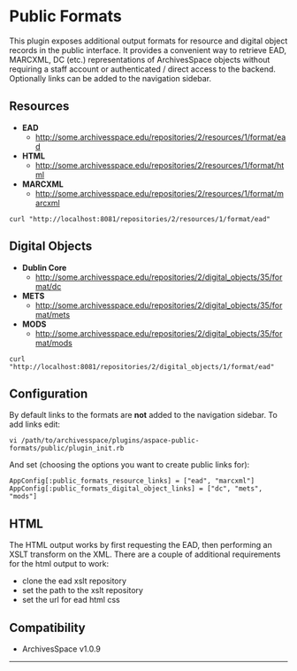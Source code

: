Public Formats
=========

This plugin exposes additional output formats for resource and digital object records in the public interface. It provides a convenient way to retrieve EAD, MARCXML, DC (etc.) representations of ArchivesSpace objects without requiring a staff account or authenticated / direct access to the backend. Optionally links can be added to the navigation sidebar. 

Resources
-------------

- **EAD**
  - http://some.archivesspace.edu/repositories/2/resources/1/format/ead
- **HTML**
  - http://some.archivesspace.edu/repositories/2/resources/1/format/html
- **MARCXML**
  - http://some.archivesspace.edu/repositories/2/resources/1/format/marcxml

```
curl "http://localhost:8081/repositories/2/resources/1/format/ead"
```

Digital Objects
-------------------

- **Dublin Core**
  - http://some.archivesspace.edu/repositories/2/digital_objects/35/format/dc
- **METS**
  - http://some.archivesspace.edu/repositories/2/digital_objects/35/format/mets
- **MODS**
  - http://some.archivesspace.edu/repositories/2/digital_objects/35/format/mods

```
curl "http://localhost:8081/repositories/2/digital_objects/1/format/ead"
```

Configuration
------------------

By default links to the formats are **not** added to the navigation sidebar. To add links edit:

```
vi /path/to/archivesspace/plugins/aspace-public-formats/public/plugin_init.rb
```

And set (choosing the options you want to create public links for):

```
AppConfig[:public_formats_resource_links] = ["ead", "marcxml"]
AppConfig[:public_formats_digital_object_links] = ["dc", "mets", "mods"]
```

HTML
--------

The HTML output works by first requesting the EAD, then performing an XSLT transform on the XML. There are a couple of additional requirements for the html output to work:

- clone the ead xslt repository
- set the path to the xslt repository
- set the url for ead html css

Compatibility
-----------------

- ArchivesSpace v1.0.9

---
